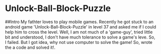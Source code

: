 # Unlock-Ball-Block-Puzzle
##Intro
My fathter loves to play mobile games. Recently he got stuck to an android game 'Unlock-Ball-Block-Puzzle' in level 37 and asked me if I could help him to cross the level. Well, I am not much of a 'game-guy', tried little bit and understood, I don't have much tolerance to solve a game's leve. So, I failed. But I got idea, why not use computer to solve the game! So, wrote the a code and solved it!. 


